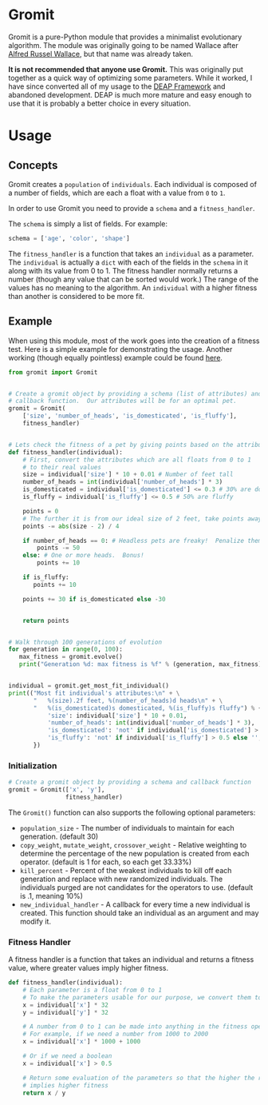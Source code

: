 # Gromit

Gromit is a pure-Python module that provides a minimalist evolutionary algorithm.  The module was originally going to be named Wallace after [Alfred Russel Wallace](https://en.wikipedia.org/wiki/Alfred_Russel_Wallace), but that name was already taken.

**It is not recommended that anyone use Gromit.**  This was originally put together as a quick way of optimizing some parameters.  While it worked, I have since converted all of my usage to the [DEAP Framework](https://github.com/DEAP/deap) and abandoned development.  DEAP is much more mature and easy enough to use that it is probably a better choice in every situation.  


# Usage

## Concepts

Gromit creates a `population` of `individuals`.  Each individual is composed of a number of fields, which are each a float with a value from `0` to `1`.

In order to use Gromit you need to provide a `schema` and a `fitness_handler`.

The `schema` is simply a list of fields.  For example:

```python
schema = ['age', 'color', 'shape']
```

The `fitness_handler` is a function that takes an `individual` as a parameter.  The `individual` is actually a `dict` with each of the fields in the `schema` in it along with its value from 0 to 1.  The fitness handler normally returns a number (though any value that can be sorted would work.)  The range of the values has no meaning to the algorithm.  An `individual` with a higher fitness than another is considered to be more fit.


## Example


When using this module, most of the work goes into the creation of a fitness test.  Here is a simple example for demonstrating the usage.  Another working (though equally pointless) example could be found [here](https://github.com/DougHaber/python-gromit/blob/master/example.py).

```python
from gromit import Gromit


# Create a gromit object by providing a schema (list of attributes) and a
# callback function.  Our attributes will be for an optimal pet.
gromit = Gromit(
    ['size', 'number_of_heads', 'is_domesticated', 'is_fluffy'],
    fitness_handler)


# Lets check the fitness of a pet by giving points based on the attributes
def fitness_handler(individual):
    # First, convert the attributes which are all floats from 0 to 1
    # to their real values
    size = individual['size'] * 10 + 0.01 # Number of feet tall
    number_of_heads = int(individual['number_of_heads'] * 3)
    is_domesticated = individual['is_domesticated'] <= 0.3 # 30% are domesticated
    is_fluffy = individual['is_fluffy'] <= 0.5 # 50% are fluffy

    points = 0
    # The further it is from our ideal size of 2 feet, take points away
    points -= abs(size - 2) / 4

    if number_of_heads == 0: # Headless pets are freaky!  Penalize them.
        points -= 50
    else: # One or more heads.  Bonus!
        points += 10

    if is_fluffy:
       points += 10

    points += 30 if is_domesticated else -30


    return points


# Walk through 100 generations of evolution
for generation in range(0, 100):
   max_fitness = gromit.evolve()
   print("Generation %d: max fitness is %f" % (generation, max_fitness))


individual = gromit.get_most_fit_individual()
print(("Most fit individual's attributes:\n" + \
       "   %(size).2f feet, %(number_of_heads)d heads\n" + \
       "   %(is_domesticated)s domesticated, %(is_fluffy)s fluffy") % {
           'size': individual['size'] * 10 + 0.01,
           'number_of_heads': int(individual['number_of_heads'] * 3),
           'is_domesticated': 'not' if individual['is_domesticated'] > 0.3 else '',
           'is_fluffy': 'not' if individual['is_fluffy'] > 0.5 else '',
       })
```


### Initialization

```python
# Create a gromit object by providing a schema and callback function
gromit = Gromit(['x', 'y'],
                fitness_handler)
```


The `Gromit()` function can also supports the following optional parameters:
* `population_size` - The number of individuals to maintain for each generation. (default 30)
* `copy_weight`, `mutate_weight`, `crossover_weight` - Relative weighting to determine the percentage of the new population is created from each operator. (default is 1 for each, so each get 33.33%)
* `kill_percent` - Percent of the weakest individuals to kill off each generation and replace with new randomized individuals.  The individuals purged are not candidates for the operators to use. (default is .1, meaning 10%)
* `new_individual_handler` - A callback for every time a new individual is created.  This function should take an individual as an argument and may modify it.


### Fitness Handler

A fitness handler is a function that takes an individual and returns a fitness value, where greater values imply higher fitness.


```python
def fitness_handler(individual):
    # Each parameter is a float from 0 to 1
    # To make the parameters usable for our purpose, we convert them to numbers from 0 to 32.
    x = individual['x'] * 32
    y = individual['y'] * 32

    # A number from 0 to 1 can be made into anything in the fitness operator
    # For example, if we need a number from 1000 to 2000
    x = individual['x'] * 1000 + 1000

    # Or if we need a boolean
    x = individual['x'] > 0.5

    # Return some evaluation of the parameters so that the higher the result
    # implies higher fitness
    return x / y
```

